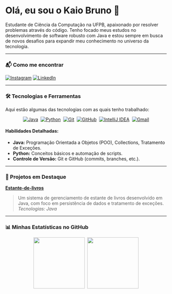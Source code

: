 # Olá, eu sou o Kaio Bruno 👋

Estudante de Ciência da Computação na UFPB, apaixonado por resolver problemas através do código. Tenho focado meus estudos no desenvolvimento de software robusto com Java e estou sempre em busca de novos desafios para expandir meu conhecimento no universo da tecnologia.

---

### 📬 Como me encontrar

[![Instagram](https://img.shields.io/badge/Instagram-E4405F?style=for-the-badge&logo=instagram&logoColor=white)](https://www.instagram.com/kaio.brunoo?igsh=ZmdtaXEwOTg4Zmx4)
[![LinkedIn](https://img.shields.io/badge/LinkedIn-0077B5?style=for-the-badge&logo=linkedin&logoColor=white)](https://www.linkedin.com/in/kaio-bruno-ribeiro-da-silva-7a1524262?utm_source=share&utm_campaign=share_via&utm_content=profile&utm_medium=android_app)

---

### 🛠️ Tecnologias e Ferramentas

Aqui estão algumas das tecnologias com as quais tenho trabalhado:

<div style="display: flex; flex-wrap: wrap; gap: 8px; justify-content: center;">
    <a href="https://www.java.com/" target="_blank">
        <img src="https://img.shields.io/badge/Java-ED8B00?style=for-the-badge&logo=openjdk&logoColor=white" alt="Java"/>
    </a>
    <a href="https://www.python.org/" target="_blank">
        <img src="https://img.shields.io/badge/Python-3776AB?style=for-the-badge&logo=python&logoColor=white" alt="Python"/>
    </a>
    <a href="https://git-scm.com/" target="_blank">
        <img src="https://img.shields.io/badge/Git-F05032?style=for-the-badge&logo=git&logoColor=white" alt="Git"/>
    </a>
    <a href="https://github.com/" target="_blank">
        <img src="https://img.shields.io/badge/GitHub-181717?style=for-the-badge&logo=github&logoColor=white" alt="GitHub"/>
    </a>
    <a href="https://www.jetbrains.com/idea/" target="_blank">
        <img src="https://img.shields.io/badge/IntelliJ_IDEA-000000.svg?style=for-the-badge&logo=intellij-idea&logoColor=white" alt="IntelliJ IDEA"/>
    </a>
    <a href="https://mail.google.com/" target="_blank">
    <img src="https://img.shields.io/badge/Gmail-D14836.svg?style=for-the-badge&logo=gmail&logoColor=white" alt="Gmail"/>
</a>

</div>


#### Habilidades Detalhadas:
* **Java:** Programação Orientada a Objetos (POO), Collections, Tratamento de Exceções.
* **Python:** Conceitos básicos e automação de scripts.
* **Controle de Versão:** Git e GitHub (commits, branches, etc.).

---

### 🚀 Projetos em Destaque

**[Estante-de-livros](https://github.com/Kaiobrun/Estante-de-livros)**
> Um sistema de gerenciamento de estante de livros desenvolvido em Java, com foco em persistência de dados e tratamento de exceções.
> *Tecnologias: Java*

---

### 📊 Minhas Estatísticas no GitHub

<div style="display: flex; justify-content: center; gap: 8px;">
  <img height="160em" src="https://github-readme-stats.vercel.app/api?username=kaiobrun&show_icons=true&theme=tokyonight&count_private=true" />
  <img height="160em" src="https://github-readme-stats.vercel.app/api/top-langs/?username=kaiobrun&layout=compact&theme=tokyonight&langs_count=6" />
</div>
